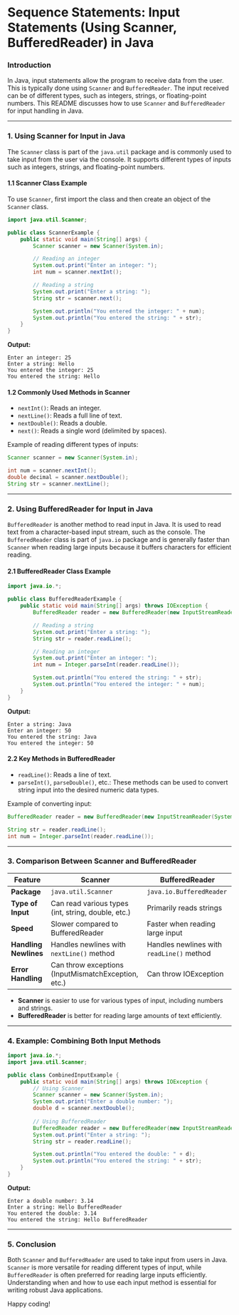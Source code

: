 
# Sequence Statements: Input Statements (Using Scanner, BufferedReader) in Java

### Introduction
In Java, input statements allow the program to receive data from the user. This is typically done using `Scanner` and `BufferedReader`. The input received can be of different types, such as integers, strings, or floating-point numbers. This README discusses how to use `Scanner` and `BufferedReader` for input handling in Java.

---

### 1. **Using Scanner for Input in Java**

The `Scanner` class is part of the `java.util` package and is commonly used to take input from the user via the console. It supports different types of inputs such as integers, strings, and floating-point numbers.

#### 1.1 **Scanner Class Example**

To use `Scanner`, first import the class and then create an object of the `Scanner` class.

```java
import java.util.Scanner;

public class ScannerExample {
    public static void main(String[] args) {
        Scanner scanner = new Scanner(System.in);

        // Reading an integer
        System.out.print("Enter an integer: ");
        int num = scanner.nextInt();

        // Reading a string
        System.out.print("Enter a string: ");
        String str = scanner.next();

        System.out.println("You entered the integer: " + num);
        System.out.println("You entered the string: " + str);
    }
}
```

**Output:**
```
Enter an integer: 25
Enter a string: Hello
You entered the integer: 25
You entered the string: Hello
```

#### 1.2 **Commonly Used Methods in Scanner**

- `nextInt()`: Reads an integer.
- `nextLine()`: Reads a full line of text.
- `nextDouble()`: Reads a double.
- `next()`: Reads a single word (delimited by spaces).

Example of reading different types of inputs:
```java
Scanner scanner = new Scanner(System.in);

int num = scanner.nextInt();
double decimal = scanner.nextDouble();
String str = scanner.nextLine();
```

---

### 2. **Using BufferedReader for Input in Java**

`BufferedReader` is another method to read input in Java. It is used to read text from a character-based input stream, such as the console. The `BufferedReader` class is part of `java.io` package and is generally faster than `Scanner` when reading large inputs because it buffers characters for efficient reading.

#### 2.1 **BufferedReader Class Example**

```java
import java.io.*;

public class BufferedReaderExample {
    public static void main(String[] args) throws IOException {
        BufferedReader reader = new BufferedReader(new InputStreamReader(System.in));

        // Reading a string
        System.out.print("Enter a string: ");
        String str = reader.readLine();

        // Reading an integer
        System.out.print("Enter an integer: ");
        int num = Integer.parseInt(reader.readLine());

        System.out.println("You entered the string: " + str);
        System.out.println("You entered the integer: " + num);
    }
}
```

**Output:**
```
Enter a string: Java
Enter an integer: 50
You entered the string: Java
You entered the integer: 50
```

#### 2.2 **Key Methods in BufferedReader**

- `readLine()`: Reads a line of text.
- `parseInt()`, `parseDouble()`, etc.: These methods can be used to convert string input into the desired numeric data types.

Example of converting input:
```java
BufferedReader reader = new BufferedReader(new InputStreamReader(System.in));

String str = reader.readLine();
int num = Integer.parseInt(reader.readLine());
```

---

### 3. **Comparison Between Scanner and BufferedReader**

| Feature               | Scanner                         | BufferedReader                 |
|-----------------------|---------------------------------|---------------------------------|
| **Package**           | `java.util.Scanner`             | `java.io.BufferedReader`        |
| **Type of Input**     | Can read various types (int, string, double, etc.) | Primarily reads strings |
| **Speed**             | Slower compared to BufferedReader | Faster when reading large input |
| **Handling Newlines** | Handles newlines with `nextLine()` method | Handles newlines with `readLine()` method |
| **Error Handling**    | Can throw exceptions (InputMismatchException, etc.) | Can throw IOException |

- **Scanner** is easier to use for various types of input, including numbers and strings.
- **BufferedReader** is better for reading large amounts of text efficiently.

---

### 4. **Example: Combining Both Input Methods**

```java
import java.io.*;
import java.util.Scanner;

public class CombinedInputExample {
    public static void main(String[] args) throws IOException {
        // Using Scanner
        Scanner scanner = new Scanner(System.in);
        System.out.print("Enter a double number: ");
        double d = scanner.nextDouble();
        
        // Using BufferedReader
        BufferedReader reader = new BufferedReader(new InputStreamReader(System.in));
        System.out.print("Enter a string: ");
        String str = reader.readLine();

        System.out.println("You entered the double: " + d);
        System.out.println("You entered the string: " + str);
    }
}
```

**Output:**
```
Enter a double number: 3.14
Enter a string: Hello BufferedReader
You entered the double: 3.14
You entered the string: Hello BufferedReader
```

---

### 5. **Conclusion**

Both `Scanner` and `BufferedReader` are used to take input from users in Java. `Scanner` is more versatile for reading different types of input, while `BufferedReader` is often preferred for reading large inputs efficiently. Understanding when and how to use each input method is essential for writing robust Java applications.

Happy coding!
